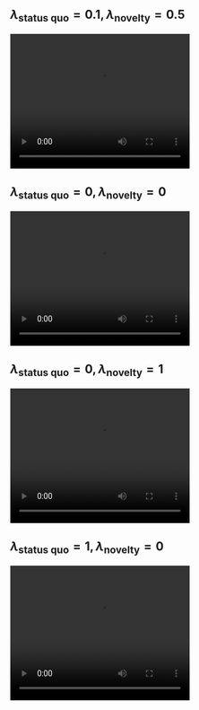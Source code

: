 ## $\lambda_{\text{status quo}} = 0.1, \lambda_{\text{novelty}} = 0.5$

<video src="https://github.com/m4xig1/CartPole_test/videos_0.1_0.5/test-video-episode-450.mp4" width="320" height="240" controls></video>


## $\lambda_{\text{status quo}} = 0, \lambda_{\text{novelty}} = 0$

<video src="https://github.com/m4xig1/CartPole_test/videos_0_0/test-video-episode-400.mp4" width="320" height="240" controls></video>


## $\lambda_{\text{status quo}} = 0, \lambda_{\text{novelty}} = 1$


<video src="https://github.com/m4xig1/CartPole_test/videos/test-video-episode-450.mp4" width="320" height="240" controls></video>


## $\lambda_{\text{status quo}} = 1, \lambda_{\text{novelty}} = 0$


<video src="https://github.com/m4xig1/CartPole_test/videos_1_0/test-video-episode-350.mp4" width="320" height="240" controls></video>
